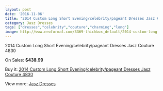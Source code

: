 ```yaml
---
layout: post
date: '2016-11-06'
title: "2014 Custom Long Short Evening/celebrity/pageant Dresses Jasz Couture 4830"
category: Jasz Dresses
tags: ["dresses","celebrity","couture","charming","long"]
image: http://www.neoformal.com/3369-thickbox_default/2014-custom-long-short-evening-celebrity-pageant-dresses-jasz-couture-4830.jpg
---
```

2014 Custom Long Short Evening/celebrity/pageant Dresses Jasz Couture 4830

On Sales: **$438.99**
<a href="https://www.neoformal.com/en/jasz-dresses/1257-2014-custom-long-short-evening-celebrity-pageant-dresses-jasz-couture-4830.html"><amp-img layout="responsive" width="600" height="600" src="//www.neoformal.com/3369-thickbox_default/2014-custom-long-short-evening-celebrity-pageant-dresses-jasz-couture-4830.jpg" alt="2014 Custom Long Short Evening/celebrity/pageant Dresses Jasz Couture 4830 0" /></a>
<a href="https://www.neoformal.com/en/jasz-dresses/1257-2014-custom-long-short-evening-celebrity-pageant-dresses-jasz-couture-4830.html"><amp-img layout="responsive" width="600" height="600" src="//www.neoformal.com/3370-thickbox_default/2014-custom-long-short-evening-celebrity-pageant-dresses-jasz-couture-4830.jpg" alt="2014 Custom Long Short Evening/celebrity/pageant Dresses Jasz Couture 4830 1" /></a>

Buy it: [2014 Custom Long Short Evening/celebrity/pageant Dresses Jasz Couture 4830](https://www.neoformal.com/en/jasz-dresses/1257-2014-custom-long-short-evening-celebrity-pageant-dresses-jasz-couture-4830.html "2014 Custom Long Short Evening/celebrity/pageant Dresses Jasz Couture 4830")

View more: [Jasz Dresses](https://www.neoformal.com/en/13-jasz-dresses "Jasz Dresses")